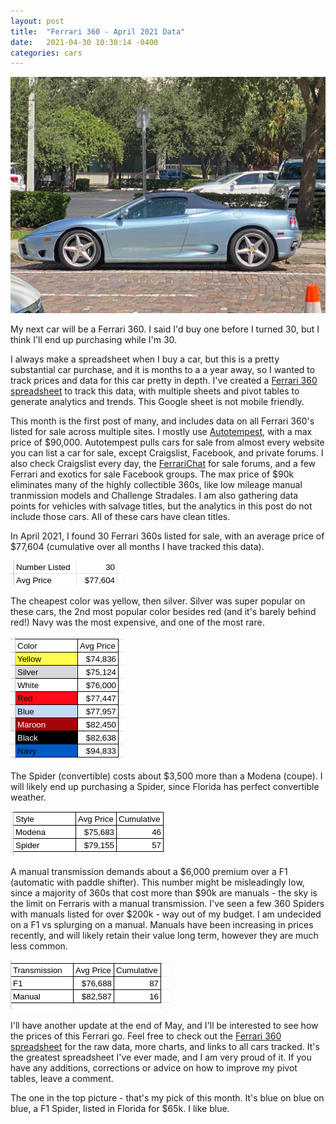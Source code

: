 ```yaml
---
layout: post
title:  "Ferrari 360 - April 2021 Data"
date:   2021-04-30 10:30:14 -0400
categories: cars
---
```


![April 2021](/images/360-april2021/360.jpg)

My next car will be a Ferrari 360. I said I'd buy one before I turned 30, but I think I'll end up purchasing while I'm 30. 

I always make a spreadsheet when I buy a car, but this is a pretty substantial car purchase, and it is months to a a year away, so I wanted to track prices and data for this car pretty in depth. I've created a [Ferrari 360 spreadsheet](https://rskelton.com/360) to track this data, with multiple sheets and pivot tables to generate analytics and trends. This Google sheet is not mobile friendly. 

This month is the first post of many, and includes data on all Ferrari 360's listed for sale across multiple sites. I mostly use [Autotempest](https://www.autotempest.com/results?make=ferrari&model=360&zip=32905&maxprice=90000), with a max price of $90,000. Autotempest pulls cars for sale from almost every website you can list a car for sale, except Craigslist, Facebook, and private forums. I also check Craigslist every day, the [FerrariChat](https://www.ferrarichat.com/forum/search/96788032/?q=360&t=post&o=date&c[title_only]=1&c[node]=303+242&c[prefix]=7+8+10+11+9) for sale forums, and a few Ferrari and exotics for sale Facebook groups. The max price of $90k eliminates many of the highly collectible 360s, like low mileage manual tranmission models and Challenge Stradales. I am also gathering data points for vehicles with salvage titles, but the analytics in this post do not include those cars. All of these cars have clean titles. 

In April 2021, I found 30 Ferrari 360s listed for sale, with an average price of $77,604 (cumulative over all months I have tracked this data).

![April 2021](/images/360-april2021/overall.png)

The cheapest color was yellow, then silver. Silver was super popular on these cars, the 2nd most popular color besides red (and it's barely behind red!) Navy was the most expensive, and one of the most rare. 

![April 2021](/images/360-april2021/color.png)

The Spider (convertible) costs about $3,500 more than a Modena (coupe). I will likely end up purchasing a Spider, since Florida has perfect convertible weather. 

![April 2021](/images/360-april2021/style.png)

A manual transmission demands about a $6,000 premium over a F1 (automatic with paddle shifter). This number might be misleadingly low, since a majority of 360s that cost more than $90k are manuals - the sky is the limit on Ferraris with a manual transmission. I've seen a few 360 Spiders with manuals listed for over $200k - way out of my budget. I am undecided on a F1 vs splurging on a manual. Manuals have been increasing in prices recently, and will likely retain their value long term, however they are much less common. 

![April 2021](/images/360-april2021/trans.png)

I'll have another update at the end of May, and I'll be interested to see how the prices of this Ferrari go. Feel free to check out the [Ferrari 360 spreadsheet](https://rskelton.com/360) for the raw data, more charts, and links to all cars tracked. It's the greatest spreadsheet I've ever made, and I am very proud of it. If you have any additions, corrections or advice on how to improve my pivot tables, leave a comment. 

The one in the top picture - that's my pick of this month. It's blue on blue on blue, a F1 Spider, listed in Florida for $65k. I like blue. 

